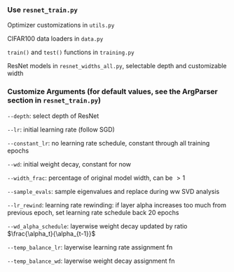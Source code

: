 ### Use `resnet_train.py`

Optimizer customizations in `utils.py`

CIFAR100 data loaders in `data.py`

`train()` and `test()` functions in `training.py`

ResNet models in `resnet_widths_all.py`, selectable depth and customizable width


### Customize Arguments (for default values, see the ArgParser section in `resnet_train.py`)

`--depth`: select depth of ResNet

`--lr`: initial learning rate (follow SGD)

`--constant_lr`: no learning rate schedule, constant through all training epochs

`--wd`: initial weight decay, constant for now

`--width_frac`: percentage of original model width, can be $>1$

`--sample_evals`: sample eigenvalues and replace during ww SVD analysis

`--lr_rewind`: learning rate rewinding: if layer alpha increases too much from previous epoch, set learning rate schedule back 20 epochs

`--wd_alpha_schedule`: layerwise weight decay updated by ratio $\frac{\alpha_t}{\alpha_{t-1}}$

`--temp_balance_lr`: layerwise learning rate assignment fn

`--temp_balance_wd`: layerwise weight decay assignment fn
